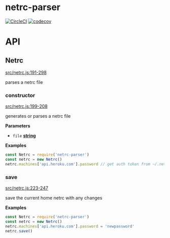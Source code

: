 # netrc-parser

[![CircleCI](https://circleci.com/gh/dickeyxxx/node-netrc-parser.svg?style=svg)](https://circleci.com/gh/dickeyxxx/node-netrc-parser)
[![codecov](https://codecov.io/gh/dickeyxxx/node-netrc-parser/branch/master/graph/badge.svg)](https://codecov.io/gh/dickeyxxx/node-netrc-parser)

# API

<!-- Generated by documentation.js. Update this documentation by updating the source code. -->

## Netrc

[src/netrc.js:191-298](https://github.com/jdxcode/node-netrc-parser/blob/16af9e8d4cb713584e0e953c75a4c5833c5f8fcd/src/netrc.js#L191-L298 "Source code on GitHub")

parses a netrc file

### constructor

[src/netrc.js:199-208](https://github.com/jdxcode/node-netrc-parser/blob/16af9e8d4cb713584e0e953c75a4c5833c5f8fcd/src/netrc.js#L199-L208 "Source code on GitHub")

generates or parses a netrc file

**Parameters**

-   `file` **[string](https://developer.mozilla.org/en-US/docs/Web/JavaScript/Reference/Global_Objects/String)** 

**Examples**

```javascript
const Netrc = require('netrc-parser')
const netrc = new Netrc()
netrc.machines['api.heroku.com'].password // get auth token from ~/.netrc
```

### save

[src/netrc.js:223-247](https://github.com/jdxcode/node-netrc-parser/blob/16af9e8d4cb713584e0e953c75a4c5833c5f8fcd/src/netrc.js#L223-L247 "Source code on GitHub")

save the current home netrc with any changes

**Examples**

```javascript
const Netrc = require('netrc-parser')
const netrc = new Netrc()
netrc.machines['api.heroku.com'].password = 'newpassword'
netrc.save()
```
